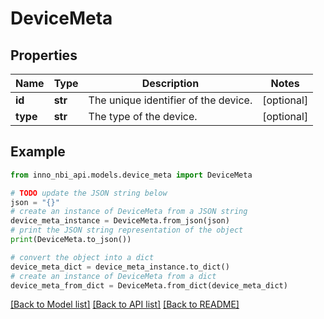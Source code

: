 # DeviceMeta


## Properties

Name | Type | Description | Notes
------------ | ------------- | ------------- | -------------
**id** | **str** | The unique identifier of the device. | [optional] 
**type** | **str** | The type of the device. | [optional] 

## Example

```python
from inno_nbi_api.models.device_meta import DeviceMeta

# TODO update the JSON string below
json = "{}"
# create an instance of DeviceMeta from a JSON string
device_meta_instance = DeviceMeta.from_json(json)
# print the JSON string representation of the object
print(DeviceMeta.to_json())

# convert the object into a dict
device_meta_dict = device_meta_instance.to_dict()
# create an instance of DeviceMeta from a dict
device_meta_from_dict = DeviceMeta.from_dict(device_meta_dict)
```
[[Back to Model list]](../README.md#documentation-for-models) [[Back to API list]](../README.md#documentation-for-api-endpoints) [[Back to README]](../README.md)


